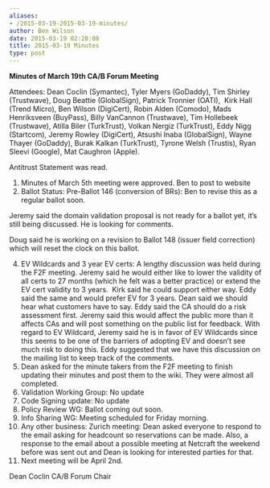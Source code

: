 ```yaml
---
aliases:
- /2015-03-19-2015-03-19-minutes/
author: Ben Wilson
date: 2015-03-19 02:28:08
title: 2015-03-19 Minutes
type: post
---
```


**Minutes of March 19th CA/B Forum Meeting**

Attendees: Dean Coclin (Symantec), Tyler Myers (GoDaddy), Tim Shirley (Trustwave), Doug Beattie (GlobalSign), Patrick Tronnier (OATI),  Kirk Hall (Trend Micro), Ben Wilson (DigiCert), Robin Alden (Comodo), Mads Henriksveen (BuyPass), Billy VanCannon (Trustwave), Tim Hollebeek (Trustwave), Atilla Biler (TurkTrust), Volkan Nergiz (TurkTrust), Eddy Nigg (Startcom), Jeremy Rowley (DigiCert), Atsushi Inaba (GlobalSign), Wayne Thayer (GoDaddy), Burak Kalkan (TurkTrust), Tyrone Welsh (Trustis), Ryan Sleevi (Google), Mat Caughron (Apple).

Antitrust Statement was read.

1. Minutes of March 5th meeting were approved. Ben to post to website
1. Ballot Status: Pre-Ballot 146 (conversion of BRs): Ben to revise this as a regular ballot soon.

Jeremy said the domain validation proposal is not ready for a ballot yet, it’s still being discussed. He is looking for comments.

Doug said he is working on a revision to Ballot 148 (issuer field correction) which will reset the clock on this ballot.

4. EV Wildcards and 3 year EV certs: A lengthy discussion was held during the F2F meeting. Jeremy said he would either like to lower the validity of all certs to 27 months (which he felt was a better practice) or extend the EV cert validity to 3 years.  Kirk said he could support either way. Eddy said the same and would prefer EV for 3 years. Dean said we should hear what customers have to say. Eddy said the CA should do a risk assessment first. Jeremy said this would affect the public more than it affects CAs and will post something on the public list for feedback. With regard to EV Wildcard, Jeremy said he is in favor of EV Wildcards since this seems to be one of the barriers of adopting EV and doesn’t see much risk to doing this. Eddy suggested that we have this discussion on the mailing list to keep track of the comments.
1. Dean asked for the minute takers from the F2F meeting to finish updating their minutes and post them to the wiki. They were almost all completed.
1. Validation Working Group: No update
1. Code Signing update: No update
1. Policy Review WG: Ballot coming out soon.
1. Info Sharing WG: Meeting scheduled for Friday morning.
1. Any other business: Zurich meeting: Dean asked everyone to respond to the email asking for headcount so reservations can be made. Also, a response to the email about a possible meeting at Netcraft the weekend before was sent out and Dean is looking for interested parties for that.
1. Next meeting will be April 2nd.

Dean Coclin
CA/B Forum Chair